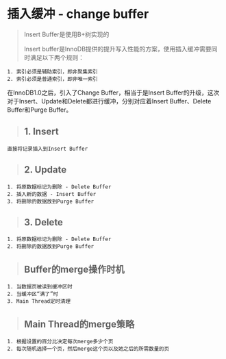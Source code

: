 # 插入缓冲 - change buffer

> Insert Buffer是使用B+树实现的
>
> Insert buffer是InnoDB提供的提升写入性能的方案，使用插入缓冲需要同时满足以下两个规则：

    1. 索引必须是辅助索引，即非聚集索引
    2. 索引必须是普通索引，即非唯一索引

在InnoDB1.0之后，引入了Change Buffer，相当于是Insert Buffer的升级，这次对于Insert、Update和Delete都进行缓冲，分别对应着Insert Buffer、Delete Buffer和Purge Buffer。

> ## 1. Insert

    直接将记录插入到Insert Buffer

> ## 2. Update

    1. 将原数据标记为删除 - Delete Buffer
    2. 插入新的数据 - Insert Buffer
    3. 将删除的数据放到Purge Buffer

> ## 3. Delete

    1. 将原数据标记为删除 - Delete Buffer
    2. 将删除的数据放到Purge Buffer

> ## Buffer的merge操作时机

    1. 当数据页被读到缓冲区时
    2. 当缓冲区“满了”时
    3. Main Thread定时清理

> ## Main Thread的merge策略

    1. 根据设置的百分比决定每次merge多少个页
    2. 每次随机选择一个页，然后merge这个页以及她之后的所需数量的页
